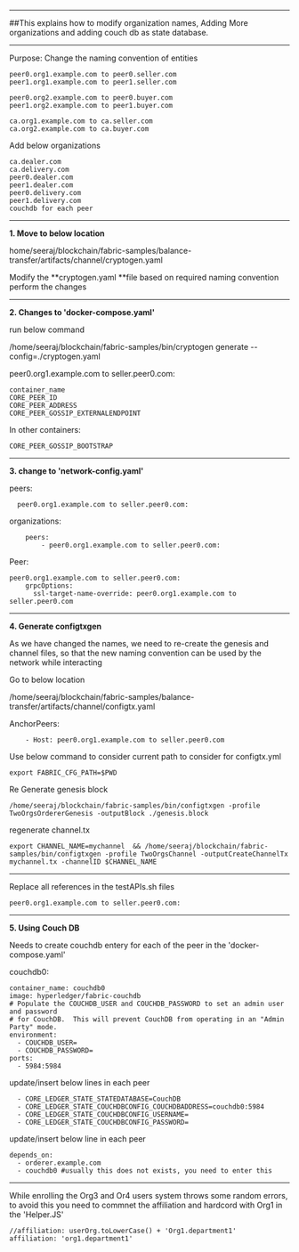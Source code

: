 ---------------------
##This explains how to modify organization names, Adding More organizations and adding couch db as state database.

---------------------------------
Purpose: Change the naming convention of entities

	peer0.org1.example.com to peer0.seller.com
	peer1.org1.example.com to peer1.seller.com
	
	peer0.org2.example.com to peer0.buyer.com
	peer1.org2.example.com to peer1.buyer.com
	
	ca.org1.example.com to ca.seller.com
	ca.org2.example.com to ca.buyer.com

Add below organizations

	ca.dealer.com
	ca.delivery.com
	peer0.dealer.com
	peer1.dealer.com
	peer0.delivery.com
	peer1.delivery.com
	couchdb for each peer

---------------------------------




**1. Move to below location** 

home/seeraj/blockchain/fabric-samples/balance-transfer/artifacts/channel/cryptogen.yaml

Modify the **cryptogen.yaml **file based on required naming convention perform the changes

--------------------------------

**2. Changes to 'docker-compose.yaml'**

run below command 

/home/seeraj/blockchain/fabric-samples/bin/cryptogen generate --config=./cryptogen.yaml


peer0.org1.example.com to seller.peer0.com:

	container_name
	CORE_PEER_ID
	CORE_PEER_ADDRESS
	CORE_PEER_GOSSIP_EXTERNALENDPOINT

In other containers:

	CORE_PEER_GOSSIP_BOOTSTRAP

--------------------------------
**3. change to 'network-config.yaml'**

peers:

      peer0.org1.example.com to seller.peer0.com:

organizations:

	    peers:
			- peer0.org1.example.com to seller.peer0.com:
Peer:

	peer0.org1.example.com to seller.peer0.com:
		grpcOptions:
		  ssl-target-name-override: peer0.org1.example.com to  seller.peer0.com

------------------------------


**4. Generate configtxgen**

As we have changed the names, we need to re-create the genesis and channel files, so that the new naming convention can be used by the network while interacting
	
Go to below location

/home/seeraj/blockchain/fabric-samples/balance-transfer/artifacts/channel/configtx.yaml

AnchorPeers:

		- Host: peer0.org1.example.com to seller.peer0.com

Use below command to consider current path to consider for configtx.yml

	export FABRIC_CFG_PATH=$PWD
	
Re Generate genesis block

	/home/seeraj/blockchain/fabric-samples/bin/configtxgen -profile TwoOrgsOrdererGenesis -outputBlock ./genesis.block
	
regenerate channel.tx

	export CHANNEL_NAME=mychannel  && /home/seeraj/blockchain/fabric-samples/bin/configtxgen -profile TwoOrgsChannel -outputCreateChannelTx mychannel.tx -channelID $CHANNEL_NAME

----------------------------------

Replace all references in the testAPIs.sh files

	peer0.org1.example.com to seller.peer0.com:

-------------------------------

**5. Using Couch DB**

Needs to create couchdb entery for each of the peer in the 'docker-compose.yaml'
	
couchdb0:

    container_name: couchdb0
    image: hyperledger/fabric-couchdb
    # Populate the COUCHDB_USER and COUCHDB_PASSWORD to set an admin user and password
    # for CouchDB.  This will prevent CouchDB from operating in an "Admin Party" mode.
    environment:
      - COUCHDB_USER=
      - COUCHDB_PASSWORD=
    ports:
      - 5984:5984
	  
	
update/insert below lines in each peer

	  - CORE_LEDGER_STATE_STATEDATABASE=CouchDB
	  - CORE_LEDGER_STATE_COUCHDBCONFIG_COUCHDBADDRESS=couchdb0:5984
      - CORE_LEDGER_STATE_COUCHDBCONFIG_USERNAME=
      - CORE_LEDGER_STATE_COUCHDBCONFIG_PASSWORD=

update/insert below line in each peer

	depends_on:
      - orderer.example.com
      - couchdb0 #usually this does not exists, you need to enter this
      
------------------------------------
    
While enrolling the Org3 and Or4 users system throws some random errors, to avoid this you need to commnet the affiliation and hardcord with Org1 in the 'Helper.JS'
	
	//affiliation: userOrg.toLowerCase() + 'Org1.department1'
	affiliation: 'org1.department1'



